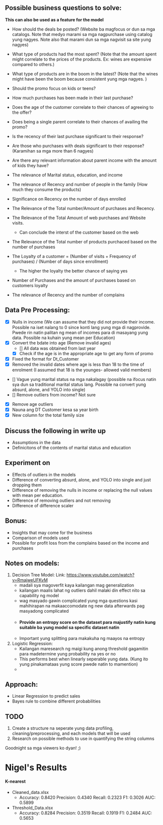 ## Possible business questions to solve:

**This can also be used as a feature for the model**

- How should the deals be posted? (Website ba magfocus or dun sa mga catalogs. Note that medyo marami sa mga nagpurchase using catalog yung nagyes. Note also that marami dun sa mga nagvisit sa site yung nagyes)
- What type of products had the most spent? (Note that the amount spent might correlate to the prices of the products. Ex: wines are expensive compared to others.)
- What type of products are in the boom in the latest? (Note that the wines might have been the boom because consistent yung mga nagyes. )
- Should the promo focus on kids or teens?
- How much purchases has been made in their last purchase?
- Does the age of the customer correlate to their chances of agreeing to the offer?
- Does being a single parent correlate to their chances of availing the promo?
- Is the recency of their last purchase significant to their response?
- Are those who purchases with deals significant to their response? (Karamihan sa mga more than 6 nagyes)
- Are there any relevant information about parent income with the amount of kids they have?
- The relevance of Marital status, education, and income
- The relevance of Recency and number of people in the family (How much they consume the products)
- Significance on Recency on the number of days enrolled
- The Relevance of the Total number/Amount of purchases and Recency.
- The Relevance of the Total Amount of web purchases and Website visits.

  - Can conclude the interst of the customer based on the web

- The Relevance of the Total number of products purchaced based on the number of purchases
- The Loyalty of a customer = (Number of visits + Frequency of purchases) / (Number of days since enrollment)

  - The higher the loyalty the better chance of saying yes

- Number of Purchases and the amount of purchases based on customers loyalty
- The relevance of Recency and the number of complains

## Data Pre Processing:

- [x] Nulls in income (We can assume that they did not provide their income. Possible na iset nalang to 0 since konti lang yung mga di nagprovide. Pwede rin natin palitan ng mean of incomes para di masayang yung data. Possible na kuhain yung mean per Education)
- [x] Convert the bdate into age (Remove invalid ages)
  - [] All data was obtained from last year
  - [x] Check if the age is in the appropriate age to get any form of promo
- [x] Fixed the format for Dt_Customer
- [x] Removed the invalid dates where age is less than 18 to the time of enrolment (I assumed that 18 is the younges- allowed valid members)
- [] Vague yung marital status na mga nakalagay (possible na ifocus natin sya dun sa traditional marital status lang. Possible na convert yung absurd, alone, and YOLO into single)
- [] Remove outliers from income? Not sure
- [x] Remove age outliers
- [x] Nauna ang DT Customer kesa sa year birth
- [x] New column for the total family size

## Discuss the following in write up

- Assumptions in the data
- Definicitons of the contents of marital status and education

## Experiment on

- Effects of outliers in the models
- Difference of converting absurd, alone, and YOLO into single and just dropping them
- Difference of removing the nulls in income or replacing the null values with mean per education.
- Difference of removing outliers and not removing
- Difference of difference scaler

## Bonus:

- Insights that may come for the business
- Comparison of models used
- Possible for profit loss from the complains based on the income and purchases

## Notes on models:

1. Decision Tree Model:
   Link: https://www.youtube.com/watch?v=RmajweUFKvM
   - madali sya magoverfit kaya kailangan mag generalization
   - kailangan maalis lahat ng outliers dahil malaki din effect nito sa capability ng model
   - wag masyado gawin complicated yung mga questions kasi mahihirapan na makaaccomodate ng new data afterwards pag masyadong complicated
   - #### Provide an entropy score on the dataset para majustify natin kung suitable ba yung model sa specific dataset natin
   - Important yung splitting para makakuha ng maayos na entropy
2. Logistic Regression:
   - Kailangan maresearch ng maigi kung anong threshold gagamitin para madetermine yung probability na yes or no
   - This performs best when linearly seperable yung data. (Kung ito yung pinakamataas yung score pwede natin to mamention)
   -

## Approach:

- Linear Regression to predict sales
- Bayes rule to combine different probabilities

## TODO

1. Create a structure na seperate yung data profiling, cleaning/preprocessing, and each models that will be used
2. Research on possible methods to use in quantifying the string columns

Goodnight sa mga viewers ko dyan! ;)

# Nigel's Results

#### K-nearest

- Cleaned_data.xlsx
  - Accuracy: 0.8420
    Precision: 0.4340
    Recall: 0.2323
    F1: 0.3026
    AUC: 0.5899
- Threshold_Data.xlsx
  - Accuracy: 0.8284
    Precision: 0.3519
    Recall: 0.1919
    F1: 0.2484
    AUC: 0.5653
